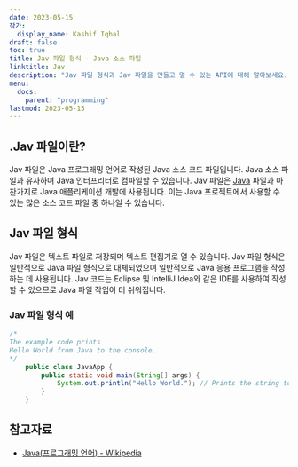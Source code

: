 ```yaml
---
date: 2023-05-15
작가:
  display_name: Kashif Iqbal
draft: false
toc: true
title: Jav 파일 형식 - Java 소스 파일
linktitle: Jav
description: "Jav 파일 형식과 Jav 파일을 만들고 열 수 있는 API에 대해 알아보세요."
menu:
  docs:
    parent: "programming"
lastmod: 2023-05-15
---
```


## .Jav 파일이란?

Jav 파일은 Java 프로그래밍 언어로 작성된 Java 소스 코드 파일입니다. Java 소스 파일과 유사하며 Java 인터프리터로 컴파일할 수 있습니다. Jav 파일은 [Java](/ko/programming/java/) 파일과 마찬가지로 Java 애플리케이션 개발에 사용됩니다. 이는 Java 프로젝트에서 사용할 수 있는 많은 소스 코드 파일 중 하나일 수 있습니다.

## Jav 파일 형식

Jav 파일은 텍스트 파일로 저장되며 텍스트 편집기로 열 수 있습니다. Jav 파일 형식은 일반적으로 Java 파일 형식으로 대체되었으며 일반적으로 Java 응용 프로그램을 작성하는 데 사용됩니다. Jav 코드는 Eclipse 및 IntelliJ Idea와 같은 IDE를 사용하여 작성할 수 있으므로 Java 파일 작업이 더 쉬워집니다.

### Jav 파일 형식 예

```java
/*
The example code prints
Hello World from Java to the console.
*/
    public class JavaApp {
        public static void main(String[] args) {
            System.out.println("Hello World."); // Prints the string to the console.
        }
    }
```

## 참고자료 ##

* [Java(프로그래밍 언어) - Wikipedia](https://en.wikipedia.org/wiki/Java_(programming_language))

